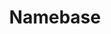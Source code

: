 ---
facebook: https://facebook.com/namebase
logohandle: namebaseio
sort: namebase
title: Namebase
twitter: https://x.com/namebasehq
website: https://www.namebase.io/
---